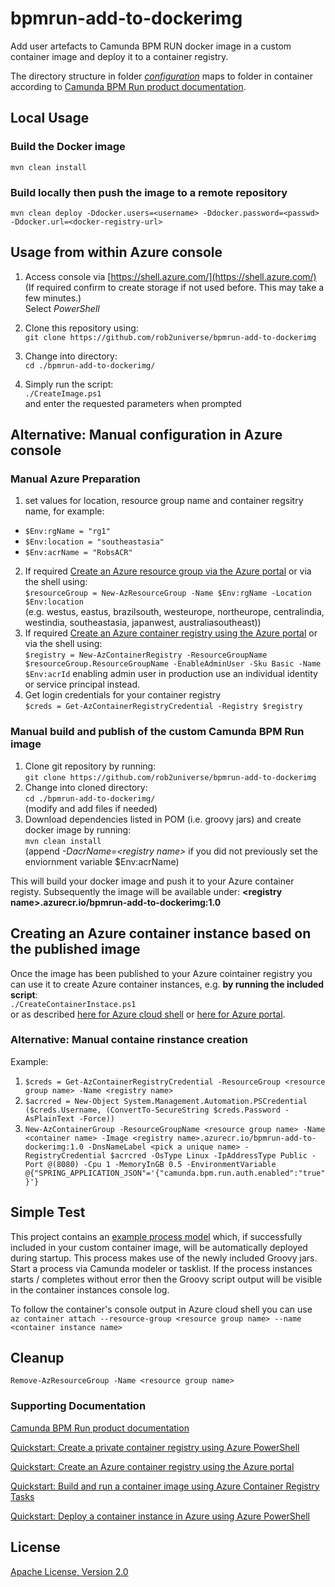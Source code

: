 # bpmrun-add-to-dockerimg
Add user artefacts to Camunda BPM RUN docker image in a custom container image and deploy it to a container registry.

The directory structure in folder [*configuration*](./configuration) maps to folder in container according to [Camunda BPM Run product documentation](https://docs.camunda.org/manual/latest/user-guide/camunda-bpm-run/).

## Local Usage

### Build the Docker image

`mvn clean install`
### Build locally then push the image to a remote repository

`mvn clean deploy -Ddocker.users=<username> -Ddocker.password=<passwd> -Ddocker.url=<docker-registry-url>`
## Usage from within Azure console

1. Access console via [https://shell.azure.com/](https://shell.azure.com/)  
   (If required confirm to create storage if not used before. This may take a few minutes.)  
   Select *PowerShell*
1. Clone this repository using:  
    `git clone https://github.com/rob2universe/bpmrun-add-to-dockerimg`
2. Change into directory:  
   `cd ./bpmrun-add-to-dockerimg/`

3. Simply run the script:   
   `./CreateImage.ps1`  
   and enter the requested parameters when prompted

## Alternative: Manual configuration in Azure console
### Manual Azure Preparation
1. set values for location, resource group name and container regsitry name, for example:   
  - `$Env:rgName = "rg1"`   
  - `$Env:location = "southeastasia"`   
  - `$Env:acrName = "RobsACR"`
2. If required [Create an Azure resource group via the Azure portal](https://docs.microsoft.com/en-us/azure/azure-resource-manager/management/manage-resource-groups-portal) or via the shell using:   
`$resourceGroup = New-AzResourceGroup -Name $Env:rgName -Location $Env:location`  
(e.g. westus, eastus, brazilsouth, westeurope, northeurope, centralindia, westindia, southeastasia, japanwest, australiasoutheast))
3. If required [Create an Azure container registry using the Azure portal](https://docs.microsoft.com/en-us/azure/container-registry/container-registry-get-started-portal) or via the shell using:  
  `$registry = New-AzContainerRegistry -ResourceGroupName $resourceGroup.ResourceGroupName -EnableAdminUser -Sku Basic -Name $Env:acrId`
 enabling admin user in production use an individual identity or service principal instead.   
 4. Get login credentials for your container registry  
`$creds = Get-AzContainerRegistryCredential -Registry $registry`

### Manual build and publish of the custom Camunda BPM Run image
  
1. Clone git repository by running:  
   `git clone https://github.com/rob2universe/bpmrun-add-to-dockerimg`
2. Change into cloned directory:  
    `cd ./bpmrun-add-to-dockerimg/`   
    (modify and add files if needed)
3. Download dependencies listed in POM (i.e. groovy jars) and create docker image by running:   
   `mvn clean install`  
   (append *-DacrName=\<registry name>* if you did not previously set the enviornment variable $Env:acrName)   

This will build your docker image and push it to your Azure container registy. Subsequently the image will be available under: **\<registry name>.azurecr.io/bpmrun-add-to-dockerimg:1.0**

## Creating an Azure container instance based on the published image

Once the image has been published to your Azure cointainer registry you can use it to create Azure container instances, e.g. **by running the included script**:  
`./CreateContainerInstace.ps1`  
or as described [here for Azure cloud shell](
https://medium.com/@robert.emsbach/deploying-camunda-bpm-to-azure-container-service-via-cli-in-5-minutes-cab7fd14e50c) or [here for Azure portal](https://medium.com/@robert.emsbach/anyone-can-run-camunda-bpm-on-azure-in-10-minutes-4b4055cc8e9).

### Alternative: Manual containe rinstance creation
Example:
1. `$creds = Get-AzContainerRegistryCredential -ResourceGroup <resource group name> -Name <registry name>`  
2. `$acrcred = New-Object System.Management.Automation.PSCredential ($creds.Username, (ConvertTo-SecureString $creds.Password -AsPlainText -Force))`
3. `New-AzContainerGroup -ResourceGroupName <resource group name> -Name <container name> -Image <registry name>.azurecr.io/bpmrun-add-to-dockerimg:1.0 -DnsNameLabel <pick a unique name> -RegistryCredential $acrcred -OsType Linux -IpAddressType Public -Port @(8080) -Cpu 1 -MemoryInGB 0.5 -EnvironmentVariable @{"SPRING_APPLICATION_JSON"='{"camunda.bpm.run.auth.enabled":"true"}'}`



## Simple Test
This project contains an [example process model](./configuration/resources/groovyprocess.bpmn) which, if successfully included in your custom container image, will be automatically deployed during startup. This process makes use of the newly included Groovy jars. Start a process via Camunda modeler or tasklist. If the process instances starts / completes without error then the Groovy script output will be visible in the container instances console log.

To follow the container's console output in Azure cloud shell you can use  
`az container attach --resource-group <resource group name> --name <container instance name>`

## Cleanup

`Remove-AzResourceGroup -Name <resource group name>`

### Supporting Documentation
 [Camunda BPM Run product documentation](https://docs.camunda.org/manual/latest/user-guide/camunda-bpm-run/)

[Quickstart: Create a private container registry using Azure PowerShell](https://docs.microsoft.com/en-us/azure/container-registry/container-registry-get-started-powershell)

[Quickstart: Create an Azure container registry using the Azure portal](https://docs.microsoft.com/en-us/azure/container-registry/container-registry-get-started-portal)

 [Quickstart: Build and run a container image using Azure Container Registry Tasks](https://docs.microsoft.com/en-us/azure/container-registry/container-registry-tutorial-quick-task)

 [Quickstart: Deploy a container instance in Azure using Azure PowerShell](https://docs.microsoft.com/en-us/azure/container-instances/container-instances-quickstart-powershell)

## License

[Apache License, Version 2.0](http://www.apache.org/licenses/LICENSE-2.0)


